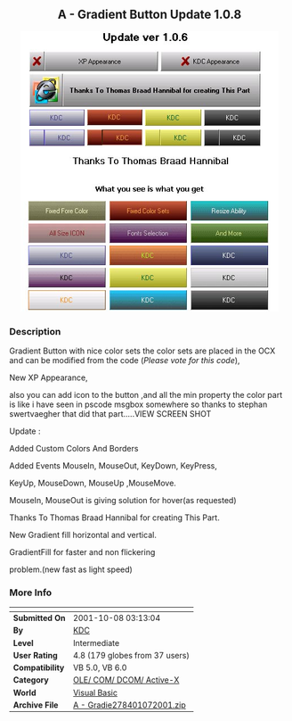﻿<div align="center">

## A \- Gradient Button Update 1\.0\.8

<img src="PIC20019211317484974.jpg">
</div>

### Description

Gradient Button with nice color sets the color sets are placed in the OCX and can be modified from the code (*Please vote for this code*),

New XP Appearance,

also you can add icon to the button ,and all the min property the color part is like i have seen in pscode msgbox somewhere so thanks to stephan swertvaegher that did that part.....VIEW SCREEN SHOT

Update :

Added Custom Colors And Borders

Added Events MouseIn, MouseOut, KeyDown, KeyPress,

KeyUp, MouseDown, MouseUp ,MouseMove.

MouseIn, MouseOut is giving solution for hover(as requested)

Thanks To Thomas Braad Hannibal for creating This Part.

New Gradient fill horizontal and vertical.

GradientFill for faster and non flickering

problem.(new fast as light speed)
 
### More Info
 


<span>             |<span>
---                |---
**Submitted On**   |2001-10-08 03:13:04
**By**             |[KDC](https://github.com/Planet-Source-Code/PSCIndex/blob/master/ByAuthor/kdc.md)
**Level**          |Intermediate
**User Rating**    |4.8 (179 globes from 37 users)
**Compatibility**  |VB 5\.0, VB 6\.0
**Category**       |[OLE/ COM/ DCOM/ Active\-X](https://github.com/Planet-Source-Code/PSCIndex/blob/master/ByCategory/ole-com-dcom-active-x__1-29.md)
**World**          |[Visual Basic](https://github.com/Planet-Source-Code/PSCIndex/blob/master/ByWorld/visual-basic.md)
**Archive File**   |[A \- Gradie278401072001\.zip](https://github.com/Planet-Source-Code/kdc-a-gradient-button-update-1-0-8__1-27225/archive/master.zip)








